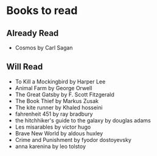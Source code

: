 # Books to read

## Already Read

- Cosmos by Carl Sagan

## Will Read

- To Kill a Mockingbird by Harper Lee
- Animal Farm by George Orwell
- The Great Gatsby by F. Scott Fitzgerald
- The Book Thief by Markus Zusak
- The kite runner by Khaled hosseini
- fahrenheit 451 by ray bradbury
- the hitchhiker's guide to the galaxy by douglas adams
- Les misarables by victor hugo
- Brave New World by aldous huxley
- Crime and Punishment by fyodor dostoyevsky
- anna karenina by leo tolstoy
